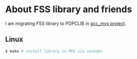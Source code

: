 # About FSS library and friends

I am migrating FSS library to PDPCLIB in [gcc_mvs project](https://github.com/yetacp/gcc_mvs).

## Linux
```bash
$ make # install library in MVS via sockdev
```
